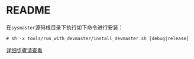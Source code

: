 # README

在`sysmaster`源码根目录下执行如下命令进行安装：

```shell
# sh -x tools/run_with_devmaster/install_devmaster.sh [debug|release]
```

[详细步骤请查看](http://sysmaster.online/resolution/02-run_devmaster_with_vm.md/)
